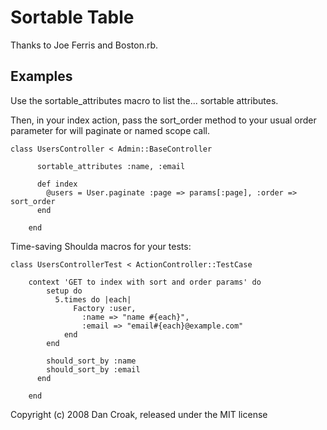 Sortable Table
==============

Thanks to Joe Ferris and Boston.rb.

Examples
--------

Use the sortable_attributes macro to list the... sortable attributes.

Then, in your index action, pass the sort_order method to your usual
order parameter for will paginate or named scope call.

    class UsersController < Admin::BaseController

		  sortable_attributes :name, :email

		  def index
		    @users = User.paginate :page => params[:page], :order => sort_order
		  end
		
		end

Time-saving Shoulda macros for your tests:

    class UsersControllerTest < ActionController::TestCase

    	context 'GET to index with sort and order params' do
		    setup do
		      5.times do |each|
			      Factory :user,
			        :name => "name #{each}",
			        :email => "email#{each}@example.com"
			    end
		    end

		    should_sort_by :name
		    should_sort_by :email
		  end
		
		end

Copyright (c) 2008 Dan Croak, released under the MIT license
